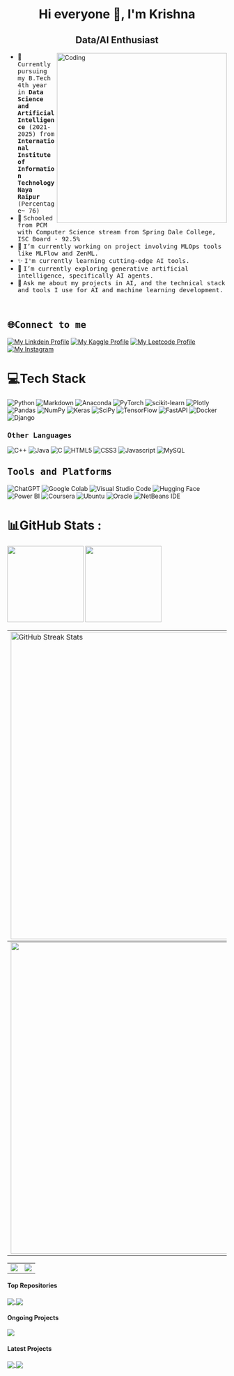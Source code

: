 <h1 align="center">Hi everyone 👋, I'm Krishna</h1>
<h2 align="center">Data/AI Enthusiast</h2>
<img align="right" alt="Coding" width="390" src="https://media3.giphy.com/media/v1.Y2lkPTc5MGI3NjExNXl0dzkyOXdyMnd3NWk2eWhiZGFsNm1rN3RqOGhkdngwMGxmZjA2bCZlcD12MV9pbnRlcm5hbF9naWZfYnlfaWQmY3Q9Zw/qgQUggAC3Pfv687qPC/giphy.gif">

<!--
**krishnaura45/krishnaura45** is a ✨ _special_ ✨ repository because its `README.md` (this file) appears on your GitHub profile.

Here are some ideas to get you started:
-->

- 👷 <samp>Currently pursuing my B.Tech 4th year in <b>Data Science and Artificial Intelligence</b> (2021-2025) from <b>International Institute of Information Technology Naya Raipur</b> (Percentage~ 76)
- 💫 <samp>Schooled from PCM with Computer Science stream from Spring Dale College, ISC Board - 92.5%
- 🔭 <samp>I’m currently working on project involving MLOps tools like MLFlow and ZenML.
- ✨ <samp>I'm currently learning cutting-edge AI tools.
- 🌱 <samp>I’m currently exploring generative artificial intelligence, specifically AI agents.
- 💬 <samp>Ask me about my projects in AI, and the technical stack and tools I use for AI and machine learning development.


<br>
<h2><b><samp> 🌐Connect to me</samp></b></h2>

[![My Linkdein Profile](https://img.shields.io/badge/LinkedIn-0077B5?style=for-the-badge&logo=linkedin&logoColor=white)](https://www.linkedin.com/in/krishnadubey45/)
[![My Kaggle Profile](https://img.shields.io/badge/Kaggle-20BEFF?style=for-the-badge&logo=kaggle&logoColor=white)](https://www.kaggle.com/krishd123)
[![My Leetcode Profile](https://img.shields.io/badge/-Leetcode-000000?style=for-the-badge&logo=Leetcode&logoColor=white)](https://leetcode.com/KD-Blitz/) 
[![My Instagram](https://img.shields.io/badge/Instagram-E4405F?style=for-the-badge&logo=instagram&logoColor=white)](https://www.instagram.com/blueboy_yt45/)


# 💻Tech Stack
![Python](https://img.shields.io/badge/python-3670A0?style=plastic&logo=python&logoColor=ffdd54) ![Markdown](https://img.shields.io/badge/markdown-%23000000.svg?style=plastic&logo=markdown&logoColor=white) ![Anaconda](https://img.shields.io/badge/Anaconda-%2344A833.svg?style=plastic&logo=anaconda&logoColor=white) ![PyTorch](https://img.shields.io/badge/PyTorch-%23EE4C2C.svg?style=plastic&logo=PyTorch&logoColor=white) ![scikit-learn](https://img.shields.io/badge/scikit--learn-%23F7931E.svg?style=plastic&logo=scikit-learn&logoColor=white) ![Plotly](https://img.shields.io/badge/Plotly-%233F4F75.svg?style=plastic&logo=plotly&logoColor=white) ![Pandas](https://img.shields.io/badge/pandas-%23150458.svg?style=plastic&logo=pandas&logoColor=white) ![NumPy](https://img.shields.io/badge/numpy-%23013243.svg?style=plastic&logo=numpy&logoColor=white) ![Keras](https://img.shields.io/badge/Keras-%23D00000.svg?style=plastic&logo=Keras&logoColor=white) ![SciPy](https://img.shields.io/badge/SciPy-%230C55A5.svg?style=plastic&logo=scipy&logoColor=%white) ![TensorFlow](https://img.shields.io/badge/TensorFlow-%23FF6F00.svg?style=plastic&logo=TensorFlow&logoColor=white) ![FastAPI](https://img.shields.io/badge/FastAPI-009485.svg?logo=fastapi&logoColor=white) ![Docker](https://img.shields.io/badge/docker-%230db7ed.svg?style=plastic&logo=docker&logoColor=white) ![Django](https://img.shields.io/badge/Django-%23092E20.svg?logo=django&logoColor=white)

<h3><b><samp>Other Languages</samp></b></h3>

![C++](https://img.shields.io/badge/C++-00599C?style=for-the-badge&logo=c%2B%2B&logoColor=white)
![Java](https://img.shields.io/badge/Java-013243?style=for-the-badge&logo=Java&logoColor=white)
![C](https://img.shields.io/badge/C-27338e?style=for-the-badge&logo=c&logoColor=white)
![HTML5](https://img.shields.io/badge/HTML5-E34F26?style=for-the-badge&logo=HTML5&logoColor=white)
![CSS3](https://img.shields.io/badge/CSS3-1572B6?style=for-the-badge&logo=CSS3&logoColor=white)
![Javascript](https://img.shields.io/badge/JavaScript-F7DF1E?style=for-the-badge&logo=javascript&logoColor=black)
![MySQL](https://img.shields.io/badge/MySQL-4479A1?style=for-the-badge&logo=MySQL&logoColor=white)

<h2><b><samp>Tools and Platforms</samp></b></h2>

![ChatGPT](https://img.shields.io/badge/ChatGPT-74aa9c?logo=openai&logoColor=white) ![Google Colab](https://img.shields.io/badge/Google%20Colab-F9AB00?logo=googlecolab&logoColor=fff) ![Visual Studio Code](https://custom-icon-badges.demolab.com/badge/Visual%20Studio%20Code-0078d7.svg?logo=vsc&logoColor=white) ![Hugging Face](https://img.shields.io/badge/Hugging%20Face-FFD21E?logo=huggingface&logoColor=000) ![Power BI](https://custom-icon-badges.demolab.com/badge/Power%20BI-F1C912?logo=power-bi&logoColor=fff) ![Coursera](https://img.shields.io/badge/Coursera-0056D2?logo=coursera&logoColor=fff) ![Ubuntu](https://img.shields.io/badge/Ubuntu-E95420?logo=ubuntu&logoColor=white) ![Oracle](https://custom-icon-badges.demolab.com/badge/Oracle-F80000?logo=oracle&logoColor=fff) ![NetBeans IDE](https://img.shields.io/badge/NetBeans%20IDE-1B6AC6.svg?logo=apache-netbeans-ide&logoColor=white)

# 📊GitHub Stats :

[<img src="https://github-readme-stats.vercel.app/api?username=krishnaura45&show_icons=true&count_private=true&include_all_commits=true&theme=react" height="175">]([https://github-readme-stats.vercel.app/api?username=krishnaura45](https://github-readme-stats.vercel.app/api?username=krishnaura45&theme=react&hide_border=true&include_all_commits=false&count_private=false))
[<img src="https://github-readme-stats.vercel.app/api/top-langs/?username=krishnaura45&layout=compact&theme=react" height="175">]([https://github-readme-stats.vercel.app/api/top-langs/?username=krishnaura45](https://github-readme-stats.vercel.app/api/top-langs/?username=krishnaura45&theme=react&hide_border=true&include_all_commits=false&count_private=false&layout=compact))

<table>
  <tbody>
    <tr>
      <td>
        <a href="https://github-readme-streak-stats.herokuapp.com/?user=krishnaura45">
          <img width="705" src="https://github-readme-streak-stats.herokuapp.com/?user=krishnaura45&theme=react&hide_border=true" alt="GitHub Streak Stats">
        </a>
      </td>
    </tr>
  </tbody>
  <tbody>
    <tr>
      <td>
        <a href="https://github-profile-summary-cards.vercel.app/api/cards/profile-details?username=krishnaura45">
          <img width="715" src="https://github-profile-summary-cards.vercel.app/api/cards/profile-details?username=krishnaura45&theme=react&hide_border=true"/>
        </a>
      </td>
    </tr>
  </tbody>


<table>
<!--   <tbody>
    <tr>
      <th>
        <a href="https://github-profile-summary-cards.vercel.app/api/cards/repos-per-language?username=krishnaura45">
          <img src="https://github-profile-summary-cards.vercel.app/api/cards/repos-per-language?username=krishnaura45&theme=react&hide_border=true"/>
        </a>
      </th>
      <th>
        <a href="https://github-profile-summary-cards.vercel.app/api/cards/most-commit-language?username=krishnaura45&">
          <img src="https://github-profile-summary-cards.vercel.app/api/cards/most-commit-language?username=krishnaura45&theme=react&hide_border=true"/>
        </a>
      </th>
    </tr>
  </tbody> -->
  <tbody>
    <tr>
      <td>
        <a href="https://github-profile-summary-cards.vercel.app/api/cards/stats?username=krishnaura45">
          <img src="https://github-profile-summary-cards.vercel.app/api/cards/stats?username=krishnaura45&theme=react&hide_border=true"/>
        </a>
      </td>
      <td>
        <a href="https://github-profile-summary-cards.vercel.app/api/cards/productive-time?username=krishnaura45">
          <img src="https://github-profile-summary-cards.vercel.app/api/cards/productive-time?username=krishnaura45&theme=react&hide_border=true"/>
        </a>
      </td>
    </tr>
  </tbody>
</table>


#### Top Repositories


<a href="https://github.com/krishnaura45/NeuroLoad">
  <img align="center" src="https://github-readme-stats.vercel.app/api/pin/?username=krishnaura45&repo=NeuroLoad&theme=aura_dark" />
</a>
<a href="https://github.com/krishnaura45/StressSense">
  <img align="center" src="https://github-readme-stats.vercel.app/api/pin/?username=krishnaura45&repo=StressSense&theme=aura_dark" />
</a>

<br />

#### Ongoing Projects

<a href="https://github.com/krishnaura45/price-prophet">
  <img align="center" src="https://github-readme-stats.vercel.app/api/pin/?username=krishnaura45&repo=price-prophet&theme=cobalt2" />
</a>

<br />

#### Latest Projects

<a href="https://github.com/krishnaura45/rna-3d-folding">
  <img align="center" src="https://github-readme-stats.vercel.app/api/pin/?username=krishnaura45&repo=rna-3d-folding&theme=aura" />
</a>

<a href="https://github.com/krishnaura45/bracket-brain">
  <img align="center" src="https://github-readme-stats.vercel.app/api/pin/?username=krishnaura45&repo=bracket-brain&theme=aura" />
</a>

<br />
